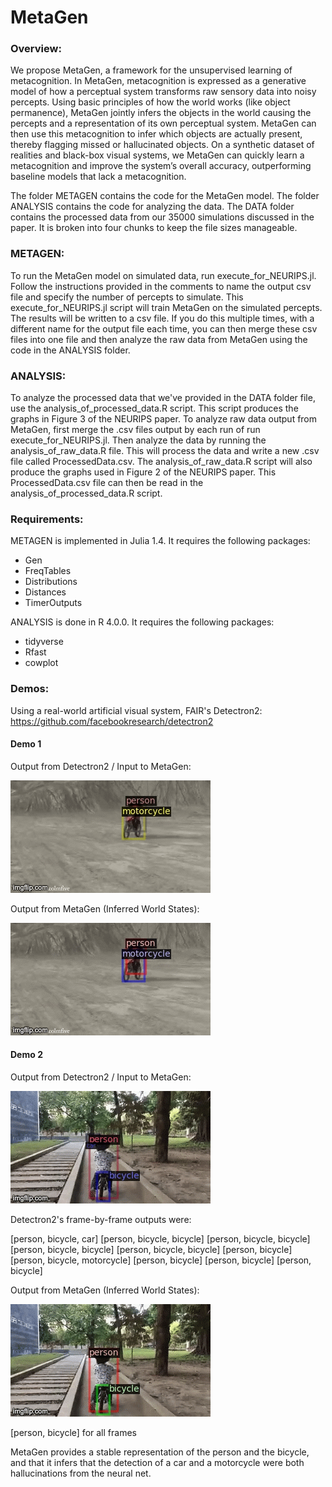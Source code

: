 # MetaGen


### Overview:


We propose MetaGen, a framework for the unsupervised learning of
metacognition. In MetaGen, metacognition is expressed as a generative model of
how a perceptual system transforms raw sensory data into noisy percepts. Using
basic principles of how the world works (like object permanence), MetaGen jointly 
infers the objects in the world causing the percepts and a representation of its own perceptual system. MetaGen can
then use this metacognition to infer which objects are actually present, thereby
flagging missed or hallucinated objects. On a synthetic dataset of realities and
black-box visual systems, we MetaGen can quickly learn a metacognition
and improve the system’s overall accuracy, outperforming baseline models that lack a metacognition.


The folder METAGEN contains the code for the MetaGen model. The folder ANALYSIS contains the code for analyzing the data. The DATA folder contains the processed data from our 35000 simulations discussed in the paper. It is broken into four chunks to keep the file sizes manageable.

### METAGEN:

To run the MetaGen model on simulated data, run execute_for_NEURIPS.jl. Follow the instructions provided in the comments to name the output csv file and specify the number of percepts to simulate. This execute_for_NEURIPS.jl script will train MetaGen on the simulated percepts. The results will be written to a csv file. If you do this multiple times, with a different name for the output file each time, you can then merge these csv files into one file and then analyze the raw data from MetaGen using the code in the ANALYSIS folder.

### ANALYSIS:

To analyze the processed data that we've provided in the DATA folder file, use the analysis_of_processed_data.R script. This script produces the graphs in Figure 3 of the NEURIPS paper. To analyze raw data output from MetaGen, first merge the .csv files output by each run of run execute_for_NEURIPS.jl. Then analyze the data by running the analysis_of_raw_data.R file. This will process the data and write a new .csv file called ProcessedData.csv. The analysis_of_raw_data.R script will also produce the graphs used in Figure 2 of the NEURIPS paper. This ProcessedData.csv file can then be read in the analysis_of_processed_data.R script.

### Requirements:

METAGEN is implemented in Julia 1.4. It requires the following packages:
* Gen
* FreqTables
* Distributions
* Distances
* TimerOutputs

ANALYSIS is done in R 4.0.0. It requires the following packages:
* tidyverse
* Rfast
* cowplot


### Demos:

Using a real-world artificial visual system, FAIR's Detectron2: https://github.com/facebookresearch/detectron2

#### Demo 1

Output from Detectron2 / Input to MetaGen:

![Alt text](4beii8.gif)

Output from MetaGen (Inferred World States):

![Alt text](4bhqr2.gif)

#### Demo 2

Output from Detectron2 / Input to MetaGen:

![Alt text](4b6dw3.gif)

Detectron2's frame-by-frame outputs were:

[person, bicycle, car]
[person, bicycle, bicycle]
[person, bicycle, bicycle]
[person, bicycle, bicycle]
[person, bicycle, bicycle]
[person, bicycle]
[person, bicycle, motorcycle]
[person, bicycle]
[person, bicycle]
[person, bicycle]

Output from MetaGen (Inferred World States):

![Alt text](4ban7x.gif)

[person, bicycle] for all frames

MetaGen provides a stable representation of the person and the bicycle, and that it infers that the detection of a car and a motorcycle were both hallucinations from the neural net.
